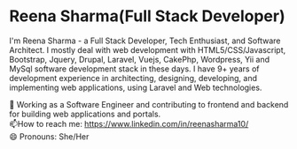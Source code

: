 <h1>Reena Sharma(Full Stack Developer)</h1>
I'm Reena Sharma - a Full Stack Developer, Tech Enthusiast, and Software Architect. I mostly deal with web development with HTML5/CSS/Javascript, Bootstrap, Jquery, Drupal, Laravel, Vuejs, CakePhp, Wordpress, Yii and MySql
software development stack in these days. I have 9+ years of development experience in architecting, designing, developing, and implementing web applications, using Laravel and Web technologies.<br/>

🔭 Working as a Software Engineer and contributing to frontend and backend for building web applications and portals. <br/>
📫How to reach me: https://www.linkedin.com/in/reenasharma10/ <br/>
😄 Pronouns: She/Her<br/>

